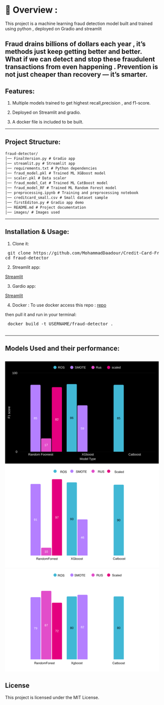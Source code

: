 # 📌 Overview :
This project is a machine learning fraud detection model built and trained using python , deployed on Gradio and streamlit

Fraud drains billions of dollars each year , it’s methods just keep getting better and better. What if we can detect and stop these fraudulent transactions from even happening . Prevention is not just cheaper than recovery — it’s smarter.
---
## Features:
1. Multiple models trained to get highest recall,precision , and f1-score.

2. Deployed on Streamlit and gradio.

3. A docker file is included to be built.
---

## Project Structure:
```
fraud-detector/
│── FinalVersion.py # Gradio app
│── streamlit.py # Streamlit app
│── requirements.txt # Python dependencies
│── fraud_model.pkl # Trained ML XGBoost model
│── scaler.pkl # Data scaler
│── fraud_model_Cat # Trained ML CatBoost model
│── fraud_model_RF # Trained ML Random Forest model
│── preprocessing.ipynb # Training and preprocessing notebook
│── creditcard_small.csv # Small dataset sample
│── firstEditon.py # Gradio app demo
│── README.md # Project documentation
│── images/ # Images used
```
---

## Installation & Usage:

1. Clone it:

<pre> git clone https://github.com/MohammadDaadour/Credit-Card-Fraud_Detection
cd fraud-detector  </pre>

2. Streamlit app:

[Streamlit](https://credit-card-frauddetectionmycopy-uxsrpasyytyvntoqpslndw.streamlit.app/)

3. Gardio app:

[Streamlit](https://huggingface.co/spaces/Abdo-sudo/Fraud_Detection_project)

4. Docker :
To use docker access this repo :
[repo](https://github.com/Abdo-su-do/Fraud_project_Docker)

then pull it and run in your terminal:


<pre> docker build -t USERNAME/fraud-detector .
 </pre>
---

## Models Used and their performance:

![Model Comparison](images/F1.png)
![Model Comparison](images/precision.png)
![Model Comparison](images/REcall.png)
---

## License
This project is licensed under the MIT License.


